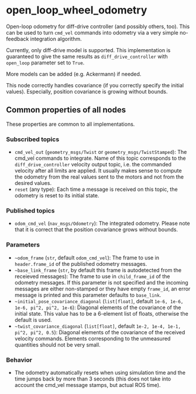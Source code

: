 # open\_loop\_wheel\_odometry

Open-loop odometry for diff-drive controller (and possibly others, too). This can be used to turn `cmd_vel` commands into odometry via a very simple no-feedback integration algorithm.

Currently, only diff-drive model is supported. This implementation is guaranteed to give the same results as `diff_drive_controller` with `open_loop` parameter set to `True`.

More models can be added (e.g. Ackermann) if needed.

This node correctly handles covariance (if you correctly specify the initial values). Especially, position covariance is growing without bounds.

## Common properties of all nodes

These properties are common to all implementations.

### Subscribed topics

- `cmd_vel_out` (`geometry_msgs/Twist` or `geometry_msgs/TwistStamped`): The cmd\_vel commands to integrate. Name of this topic corresponds to the `diff_drive_controller` velocity output topic, i.e. the commanded velocity after all limits are applied. It usually makes sense to compute the odometry from the real values sent to the motors and not from the desired values.
- `reset` (any type): Each time a message is received on this topic, the odometry is reset to its initial state.

### Published topics

- `odom_cmd_vel` (`nav_msgs/Odometry`): The integrated odometry. Please note that it is correct that the position covariance grows without bounds.

### Parameters

- `~odom_frame` (`str`, default `odom_cmd_vel`): The frame to use in `header.frame_id` of the published odometry messages.
- `~base_link_frame` (`str`, by default this frame is autodetected from the receieved messages): The frame to use in `child_frame_id` of the odometry messages. If this parameter is not specified and the incoming messages are either non-stamped or they have empty `frame_id`, an error message is printed and this parameter defaults to `base_link`.
- `~initial_pose_covariance_diagonal` (`list[float]`, default `1e-6, 1e-6, 1e-6, pi^2, pi^2, 1e-6`): Diagonal elements of the covariance of the initial state. This value has to be a 6-element list of floats, otherwise the default is used.
- `~twist_covariance_diagonal` (`list[float]`, default `1e-2, 1e-4, 1e-1, pi^2, pi^2, 0.5`): Diagonal elements of the covariance of the received velocity commands. Elements corresponding to the unmeasured quantities should not be very small.

### Behavior

- The odometry automatically resets when using simulation time and the time jumps back by more than 3 seconds (this does not take into account the cmd\_vel message stamps, but actual ROS time).
